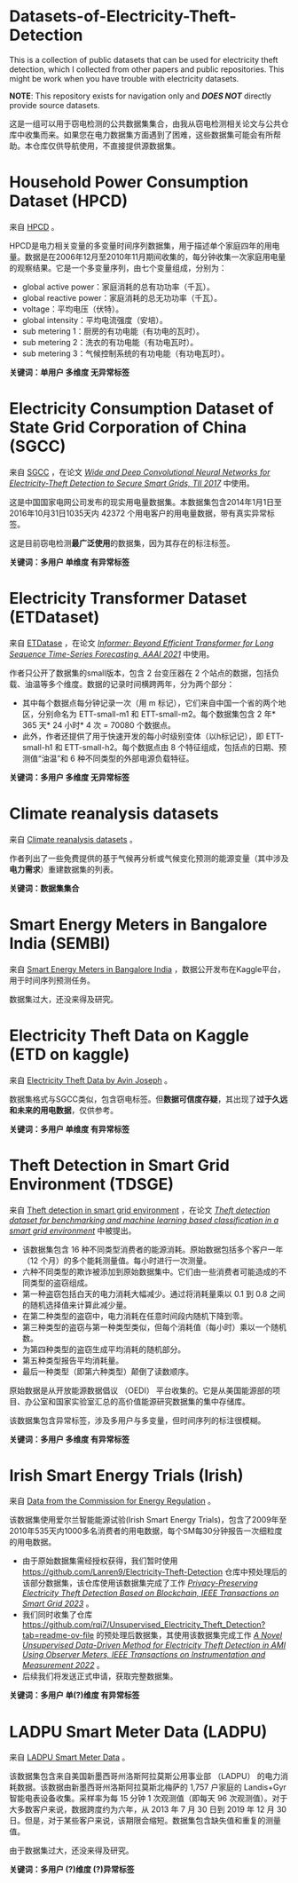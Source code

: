# Datasets-of-Electricity-Theft-Detection
This is a collection of public datasets that can be used for electricity theft detection, which I collected from other papers and public repositories. This might be work when you have trouble with electricity datasets. 

**NOTE**: This repository exists for navigation only and _**DOES NOT**_ directly provide source datasets.

这是一组可以用于窃电检测的公共数据集集合，由我从窃电检测相关论文与公共仓库中收集而来。如果您在电力数据集方面遇到了困难，这些数据集可能会有所帮助。本仓库仅供导航使用，不直接提供源数据集。
# Household Power Consumption Dataset (HPCD)
来自 [HPCD](https://github.com/PranayKr/Smart-Meter-Data-Analytics) 。

HPCD是电力相关变量的多变量时间序列数据集，用于描述单个家庭四年的用电量。数据是在2006年12月至2010年11月期间收集的，每分钟收集一次家庭用电量的观察结果。它是一个多变量序列，由七个变量组成，分别为：

* global active power：家庭消耗的总有功功率（千瓦）。
* global reactive power：家庭消耗的总无功功率（千瓦）。 
* voltage：平均电压（伏特）。 
* global intensity：平均电流强度（安培）。 
* sub metering 1：厨房的有功电能（有功电的瓦时）。 
* sub metering 2：洗衣的有功电能（有功电瓦时）。 
* sub metering 3：气候控制系统的有功电能（有功电瓦时）。

**关键词：单用户 多维度 无异常标签**
# Electricity Consumption Dataset of State Grid Corporation of China (SGCC)
来自 [SGCC](https://github.com/henryRDlab/ElectricityTheftDetection) ，在论文 [_Wide and Deep Convolutional Neural Networks for Electricity-Theft Detection to Secure Smart Grids, TII 2017_](https://ieeexplore.ieee.org/abstract/document/8233155/) 中使用。

这是中国国家电网公司发布的现实用电量数据集。本数据集包含2014年1月1日至2016年10月31日1035天内 42372 个用电客户的用电量数据，带有真实异常标签。

这是目前窃电检测**最广泛使用**的数据集，因为其存在的标注标签。

**关键词：多用户 单维度 有异常标签**
# Electricity Transformer Dataset (ETDataset)
来自 [ETDatase](https://github.com/zhouhaoyi/ETDataset?tab=readme-ov-file) ，在论文 [_Informer: Beyond Efficient Transformer for Long Sequence Time-Series Forecasting, AAAI 2021_](https://arxiv.org/abs/2012.07436) 中使用。

作者只公开了数据集的small版本，包含 2 台变压器在 2 个站点的数据，包括负载、油温等多个维度。数据的记录时间横跨两年，分为两个部分：
* 其中每个数据点每分钟记录一次（用 m 标记），它们来自中国一个省的两个地区，分别命名为 ETT-small-m1 和 ETT-small-m2。每个数据集包含 2 年* 365 天* 24 小时* 4 次 = 70080 个数据点。
* 此外，作者还提供了用于快速开发的每小时级别变体（以h标记记），即 ETT-small-h1 和 ETT-small-h2。每个数据点由 8 个特征组成，包括点的日期、预测值“油温”和 6 种不同类型的外部电源负载特征。

**关键词：多用户 多维度 无异常标签**
# Climate reanalysis datasets
来自 [Climate reanalysis datasets](https://github.com/energy-modelling-toolkit/climate-driven-energy-datasets) 。

作者列出了一些免费提供的基于气候再分析或气候变化预测的能源变量（其中涉及**电力需求**）重建数据集的列表。

**关键词：数据集集合**
# Smart Energy Meters in Bangalore India (SEMBI)
来自 [Smart Energy Meters in Bangalore India](https://www.kaggle.com/datasets/unseemlycoder/smart-energy-meters-in-bangalore-india) ，数据公开发布在Kaggle平台，用于时间序列预测任务。

数据集过大，还没来得及研究。
# Electricity Theft Data on Kaggle (ETD on kaggle)
来自 [Electricity Theft Data by Avin Joseph](https://www.kaggle.com/datasets/avinemmatty/theft-data/data) 。

数据集格式与SGCC类似，包含窃电标签。但**数据可信度存疑**，其出现了**过于久远和未来的用电数据**，仅供参考。

**关键词：多用户 单维度 有异常标签**
# Theft Detection in Smart Grid Environment (TDSGE)
来自 [Theft detection in smart grid environment](https://data.mendeley.com/datasets/c3c7329tjj/1) ，在论文 [_Theft detection dataset for benchmarking and machine learning based classification in a smart grid environment_](https://www.sciencedirect.com/science/article/pii/S1319157822001562?ref=pdf_download&fr=RR-2&rr=87a79bc1ea43d5fd) 中被提出。

* 该数据集包含 16 种不同类型消费者的能源消耗。原始数据包括多个客户一年（12 个月）的多个能耗测量值。每小时进行一次测量。  
* 六种不同类型的欺诈被添加到原始数据集中。它们由一些消费者可能造成的不同类型的盗窃组成。
*   第一种盗窃包括白天的电力消耗大幅减少。通过将消耗量乘以 0.1 到 0.8 之间的随机选择值来计算此减少量。
*   在第二种类型的盗窃中，电力消耗在任意时间段内随机下降到零。
*   第三种类型的盗窃与第一种类型类似，但每个消耗值（每小时）乘以一个随机数。
*   为第四种类型的盗窃生成平均消耗的随机部分。
*   第五种类型报告平均消耗量。
*   最后一种类型（即第六种类型）颠倒了读数顺序。
  
原始数据是从开放能源数据倡议 （OEDI） 平台收集的。它是从美国能源部的项目、办公室和国家实验室汇总的高价值能源研究数据集的集中存储库。

该数据集包含异常标签，涉及多用户与多变量，但时间序列的标注很模糊。

**关键词：多用户 多维度 有异常标签**
# Irish Smart Energy Trials (Irish)
来自 [Data from the Commission for Energy Regulation](https://www.ucd.ie/issda/data/commissionforenergyregulationcer/) 。

该数据集使用爱尔兰智能能源试验(Irish Smart Energy Trials)，包含了2009年至2010年535天内1000多名消费者的用电数据，每个SM每30分钟报告一次细粒度的用电数据。

* 由于原始数据集需经授权获得，我们暂时使用 https://github.com/Lanren9/Electricity-Theft-Detection 仓库中预处理后的该部分数据集，该仓库使用该数据集完成了工作 [_Privacy-Preserving Electricity Theft Detection Based on Blockchain, IEEE Transactions on Smart Grid 2023_](https://ieeexplore.ieee.org/abstract/document/10048496) 。
* 我们同时收集了仓库 https://github.com/rqi7/Unsupervised_Electricity_Theft_Detection?tab=readme-ov-file 的预处理后数据集，其使用该数据集完成工作 [_A Novel Unsupervised Data-Driven Method for Electricity Theft Detection in AMI Using Observer Meters, IEEE Transactions on Instrumentation and Measurement 2022_](https://ieeexplore.ieee.org/abstract/document/9825697) 。
* 后续我们将发送正式申请，获取完整数据集。

**关键词：多用户 单(?)维度 有异常标签**
# LADPU Smart Meter Data (LADPU)
来自 [LADPU Smart Meter Data](https://datadryad.org/stash/dataset/doi:10.5061/dryad.m0cfxpp2c) 。

该数据集包含来自美国新墨西哥州洛斯阿拉莫斯公用事业部 （LADPU） 的电力消耗数据。该数据由新墨西哥州洛斯阿拉莫斯北梅萨的 1,757 户家庭的 Landis+Gyr 智能电表设备收集。采样率为每 15 分钟 1 次观测值（即每天 96 次观测值）。对于大多数客户来说，数据跨度约为六年，从 2013 年 7 月 30 日到 2019 年 12 月 30 日。但是，对于某些客户来说，该期限会缩短。数据集包含缺失值和重复的测量值。

由于数据集过大，还没来得及研究。

**关键词：多用户 (?)维度 (?)异常标签**
